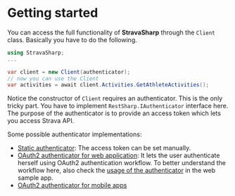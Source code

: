 # Getting started

You can access the full functionality of **StravaSharp** through the ```Client``` class. Basically you have to do the following.

```csharp
using StravaSharp;
...

var client = new Client(authenticator);
// now you can use the Client
var activities = await client.Activities.GetAthleteActivities();
```

Notice the constructor of ```Client``` requires an authenticator. This is the only tricky part.
You have to implement ```RestSharp.IAuthenticator``` interface here. The purpose of the authenticator is to provide an access token which lets you access Strava API.

Some possible authenticator implementations:
* [Static authenticator](https://github.com/gabornemeth/StravaSharp/blob/develop/src/StravaSharp.Tests/Fakes/TestAuthenticator.cs): The access token can be set manually.
* [OAuth2 authenticator for web application](https://github.com/gabornemeth/StravaSharp/blob/develop/src/Samples/Sample.Web/Authentication/WebAuthenticator.cs): It lets the user authenticate herself using OAuth2 authentication workflow. To better understand the workflow here, also check the [usage of the authenticator](https://github.com/gabornemeth/StravaSharp/blob/develop/src/Samples/Sample.Web/Controllers/HomeController.cs) in the web sample app.
* [OAuth2 authenticator for mobile apps](https://github.com/gabornemeth/StravaSharp/blob/develop/src/Samples/Sample.Mobile/Authentication/MobileAuthenticator.cs)
